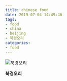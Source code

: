 ```yaml
---
title: chinese food
date: 2019-07-04 14:49:46
tags:
- food
- china
- beijing
- 북경오리
categories:
- food
---
```


![북경오리](/images/food/20190420_210834_북경오리.jpg "북경오리")

**북경오리**